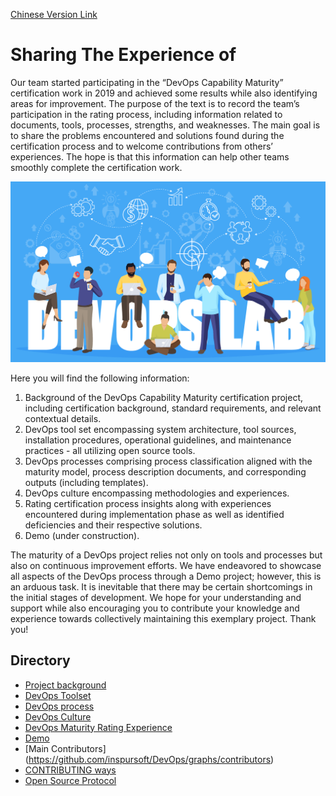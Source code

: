 [Chinese Version Link](README.md)

# Sharing The Experience of <DevOps Capability Maturity Certification>

Our team started participating in the “DevOps Capability Maturity” certification work in 2019 and achieved some results while also identifying areas for improvement. The purpose of the text is to record the team’s participation in the rating process, including information related to documents, tools, processes, strengths, and weaknesses. The main goal is to share the problems encountered and solutions found during the certification process and to welcome contributions from others’ experiences. The hope is that this information can help other teams smoothly complete the certification work.

<img alt="DevOps Lab" width="800" src="docs/imgs/devops_lab.png">

Here you will find the following information: 
   1) Background of the DevOps Capability Maturity certification project, including certification background, standard requirements, and relevant contextual details.
   2) DevOps tool set encompassing system architecture, tool sources, installation procedures, operational guidelines, and maintenance practices - all utilizing open source tools.
   3) DevOps processes comprising process classification aligned with the maturity model, process description documents, and corresponding outputs (including templates).
   4) DevOps culture encompassing methodologies and experiences.
   5) Rating certification process insights along with experiences encountered during implementation phase as well as identified deficiencies and their respective solutions.
   6) Demo (under construction).

The maturity of a DevOps project relies not only on tools and processes but also on continuous improvement efforts. We have endeavored to showcase all aspects of the DevOps process through a Demo project; however, this is an arduous task. It is inevitable that there may be certain shortcomings in the initial stages of development. We hope for your understanding and support while also encouraging you to contribute your knowledge and experience towards collectively maintaining this exemplary project. Thank you!

## Directory

- [Project background](项目背景)
- [DevOps Toolset](DevOps工具集)
- [DevOps process](DevOps流程)
- [DevOps Culture]()
- [DevOps Maturity Rating Experience]()
- [Demo]()
- [Main Contributors] (https://github.com/inspursoft/DevOps/graphs/contributors)
- [CONTRIBUTING ways](CONTRIBUTING.md)
- [Open Source Protocol](LICENSE)
